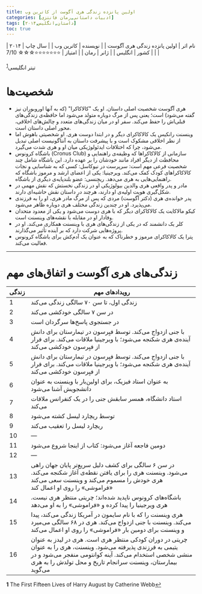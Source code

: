 ```yaml
---
title: اولین پانزده زندگی هری آگوست از کاترین وب
categories: [ادبیات داستانی,رمان فانتزی]
tags: [داستان,انگلیس,۲۰۱۴]
toc: true
---
```


| نام اثر | اولین پانزده زندگی هری آگوست |
| نویسنده | کاترین وب |
| سال چاپ | ۲۰۱۴  |
| کشور | انگلیس  |
| ژانر | رمان   |
| امتیاز | ⭐⭐⭐⭐⭐⭐⭐☆☆☆ 7/10  |


تیتر انگلیسی<sup id="a1">[1](#f1)</sup>


# شخصیت‌ها

- هری آگوست
   شخصیت اصلی داستان. او یک "کالاکاکرا" (که به آنها اوروبوران نیز گفته می‌شود) است؛ یعنی پس از مرگ دوباره متولد می‌شود اما حافظه‌ی زندگی‌های قبلی‌اش را حفظ می‌کند. سفر او در میان زندگی‌های متعدد و چالش‌های اخلاقی، محور اصلی داستان است.
- وینسنت رانکیس
   یک کالاکاکرای دیگر و در ابتدا دوست هری. او شخصیتی باهوش اما از نظر اخلاقی مشکوک است و با پیشرفت داستان به آنتاگونیست اصلی تبدیل می‌شود، چرا که اختلافات ایدئولوژیکی میان او و هری شدت می‌گیرد.
- باشگاه کرونوس (Cronus Club)
   سازمانی از کالاکاکراها که وظیفه‌ی راهنمایی و محافظت از دیگر افراد مانند خودشان را بر عهده دارد. این باشگاه شامل چند شخصیت فرعی مهم است:
 سرپرست در نیوکاسل: کسی که به شناسایی و نجات کالاکاکراهای کودک کمک می‌کند.
 ویرجینیا: یکی از اعضای ارشد و مرموز باشگاه که راهنمایی‌هایی به هری می‌دهد.
 ریجِنسی: عضو بلندپایه‌ی دیگری از باشگاه.
- مادر و پدر واقعی هری
   والدین بیولوژیکی او در زندگی نخستش که نقش مهمی در شکل‌گیری هویت اولیه‌ی او دارند، هرچند در داستان نقش حاشیه‌ای دارند.
- پدر خوانده‌ی هری (دکتر آگوست)
   مردی که پس از مرگ مادر هری، او را به فرزندی می‌پذیرد. او در چندین زندگی مختلف هری دوباره ظاهر می‌شود.
- کیکو مالاکایت
   یک کالاکاکرای دیگر که با هری دوست می‌شود و یکی از معدود متحدان وفادار او در مقابله با نقشه‌های وینسنت است.
- کلر
   یک دانشمند که در یکی از زندگی‌های هری با وینسنت همکاری می‌کند. او در پروژه‌هایی شرکت دارد که بر آینده تأثیر می‌گذارند.
- پترا
   یک کالاکاکرای مرموز و خطرناک که به عنوان یک آدم‌کش برای باشگاه کرونوس فعالیت می‌کند.

---

# زندگی‌های هری آگوست و اتفاق‌های مهم
| زندگی | رویدادهای مهم |
|-------|----------------|
| 1     | زندگی اول، تا سن ۷۰ سالگی زندگی می‌کند |
| 2     | در سن ۷ سالگی خودکشی می‌کند |
| 3     | در جستجوی پاسخ‌ها سرگردان است |
| 4     | با جنی ازدواج می‌کند. توسط فیِرسون در تیمارستان برای دانش آینده‌ی هری شکنجه می‌شود؛ با ویرجینیا ملاقات می‌کند. برای فرار از فیِرسون خودکشی می‌کند |
| 5     | با جنی ازدواج می‌کند. توسط فیِرسون در تیمارستان برای دانش آینده‌ی هری شکنجه می‌شود؛ با ویرجینیا ملاقات می‌کند. برای فرار از فیِرسون خودکشی می‌کند |
| 6     | به عنوان استاد فیزیک، برای اولین‌بار با وینسنت به عنوان دانشجویش آشنا می‌شود |
| 7     | استاد دانشگاه، همسر سابقش جنی را در یک کنفرانس ملاقات می‌کند |
| 8     | توسط ریچارد لیسل کشته می‌شود |
| 9     | ریچارد لیسل را تعقیب می‌کند |
| 10    | — |
| 11    | دومین فاجعه آغاز می‌شود: کتاب از اینجا شروع می‌شود |
| 12    | — |
| 13    | در سن ۶ سالگی برای کشف دلیل سریع‌تر پایان جهان راهی می‌شود. وینسنت هری را برای یافتن نقطه‌ی آغاز شکنجه می‌کند. هری خودش را مسموم می‌کند و وینسنت سعی می‌کند «فراموشی» را روی او اعمال کند |
| 14    | باشگاه‌های کرونوس ناپدید شده‌اند؛ چریتی منتظر هری نیست. هری ویرجینیا را پیدا کرده و «فراموشی» را به او می‌دهد |
| 15    | هری وینسنت را که با نام سایمون در آمریکا زندگی می‌کند، پیدا می‌کند. وینسنت با جنی ازدواج می‌کند. هری در ۶۸ سالگی می‌میرد و وینسنت برای دومین بار «فراموشی» را روی او اعمال می‌کند |
| 16    | چریتی در دوران کودکی منتظر هری است. هری در لیدز به عنوان یتیمی به فرزندی پذیرفته می‌شود. وینسنت، هری را به عنوان منشی شخصی استخدام می‌کند. آینه کوانتومی منفجر می‌شود و در بیمارستان، وینسنت سرانجام تاریخ و محل تولدش را به هری می‌گوید |




<b id="f1">1</b> <span class="footnote">The First Fifteen Lives of Harry August by Catherine Webb</span>[↩](#a1)